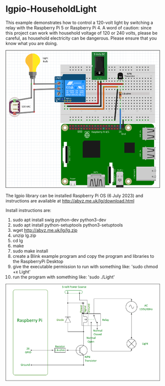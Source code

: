 # lgpio-HouseholdLight
This example demonstrates how to control a 120-volt light by switching a relay with the Raspberry Pi 5 or Raspberry Pi 4. A word of caution: since this project can work with household voltage of 120 or 240 volts, please be careful, as household electricity can be dangerous. Please ensure that you know what you are doing.

![](https://github.com/eugenedakin/lgpio-HouseholdLight/blob/main/8-Fritzing.png)

The lgpio library can be installed Raspberry Pi OS (6 July 2023) and instructions are available at http://abyz.me.uk/lg/download.html

Install instructions are:

1) sudo apt install swig python-dev python3-dev
2) sudo apt install python-setuptools python3-setuptools
3) wget http://abyz.me.uk/lg/lg.zip
4) unzip lg.zip
5) cd lg
6) make
7) sudo make install
8) create a Blink example program and copy the program and libraries to the RaspberryPi Desktop
9) give the executable permission to run with something like: 'sudo chmod +x Light'
10) run the program with something like: 'sudo ./Light'

![](https://github.com/eugenedakin/lgpio-HouseholdLight/blob/main/8-Schematic.png)
